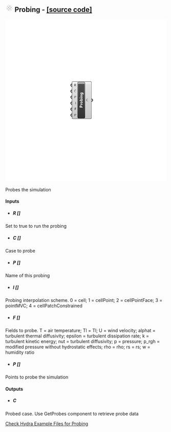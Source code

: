 ## ![](../../images/icons/Probing.png) Probing - [[source code]](C:\Users\pkastner\Documents\GitHub\Eddy3D\UMCF/Probing.py)

![](../../images/components/Probing.png)

Probes the simulation

#### Inputs
* ##### R []
Set to true to run the probing
* ##### C []
Case to probe
* ##### P []
Name of this probing
* ##### I []
Probing interpolation scheme. 0 =  cell; 1 =  cellPoint; 2 = cellPointFace; 3 = pointMVC; 4 = cellPatchConstrained
* ##### F []
Fields to probe. T = air temperature; Tl = Tl; U = wind velocity; alphat = turbulent thermal diffusivity; epsilon = turbulent dissipation rate; k = turbulent kinetic energy; nut = turbulent diffusivity; p = pressure; p_rgh = modified pressure without hydrostatic effects; rho = rho; rs = rs; w = humidity ratio
* ##### P []
Points to probe the simulation

#### Outputs
* ##### C
Probed case. Use GetProbes component to retrieve probe data


[Check Hydra Example Files for Probing](https://hydrashare.github.io/hydra/index.html?keywords=Probing)